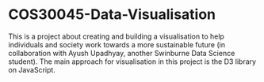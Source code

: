 # COS30045-Data-Visualisation
This is a project about creating and building a visualisation to help individuals and society work towards a more sustainable future (in collaboration with Ayush Upadhyay, another Swinburne Data Science student). The main approach for visualisation in this project is the D3 library on JavaScript.
